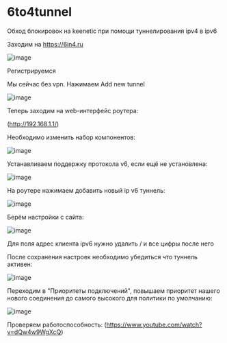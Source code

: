 # 6to4tunnel
Обход блокировок на keenetic при помощи туннелирования ipv4 в ipv6

Заходим на https://6in4.ru 

![image](https://github.com/user-attachments/assets/79778b9a-6a89-4094-80b0-69b6167fb1e2)

Регистрируемся

Мы сейчас без vpn.
Нажимаем Add new tunnel

![image](https://github.com/user-attachments/assets/00365f46-7d63-4d4f-800a-2e3b93c62b29)


Теперь заходим на web-интерфейс роутера:

(http://192.168.1.1/)

Необходимо изменить набор компонентов:

![image](https://github.com/user-attachments/assets/6a8af09b-c977-4e73-92bd-e9ede9578138)

Устанавливаем поддержку протокола v6, если ещё не установлена:

![image](https://github.com/user-attachments/assets/1a29e07e-dc63-4b01-907b-61c9244690b6)

На роутере нажимаем добавить новый ip v6 туннель:

![image](https://github.com/user-attachments/assets/78d082cd-531a-4c74-b6f8-9df222caa815)

Берём настройки с сайта:

![image](https://github.com/user-attachments/assets/c2589f54-9a91-4c37-b3ee-2fb3a2a389d5)

Для поля адрес клиента ipv6 нужно удалить / и все цифры после него

После сохранения настроек необходимо убедиться что туннель активен:

![image](https://github.com/user-attachments/assets/07762797-68c2-49af-a09e-ffcad70e631e)

Переходим в "Приоритеты подключений", повышаем приоритет нашего нового соединения до самого высокого для политики по умолчанию:

![image](https://github.com/user-attachments/assets/7aaecf80-511d-41dd-8df8-3d0993035cae)

Проверяем работоспособность: (https://www.youtube.com/watch?v=dQw4w9WgXcQ)
